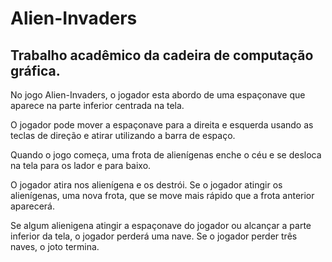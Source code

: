 # Alien-Invaders
## Trabalho acadêmico da cadeira de computação gráfica.

No jogo Alien-Invaders, o jogador esta abordo de uma espaçonave que aparece na parte inferior centrada na tela. 

O jogador pode mover a espaçonave para a direita e esquerda usando as teclas de direção e atirar utilizando a barra de espaço.

Quando o jogo começa, uma frota de alienígenas enche o céu e se desloca na tela para os lador e para baixo.

O jogador atira nos alienígena e os destrói. Se o jogador atingir os alienígenas, uma nova frota, que se move mais rápido que a frota anterior aparecerá. 

Se algum alienigena atingir a espaçonave do jogador ou alcançar a parte inferior da tela, o jogador perderá uma nave. Se o jogador perder três naves, o joto termina.
